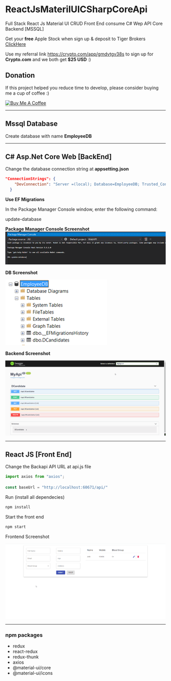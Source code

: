 # ReactJsMaterilUICSharpCoreApi
Full Stack React Js Material UI CRUD Front End consume C# Wep API Core Backend [MSSQL]

Get your **free** Apple Stock when sign up & deposit to Tiger Brokers 
[ClickHere](https://www.tigerbrokers.com.sg/activity/forapp/invitflow-intl/signup.html?template=invite202011&lang=en_US&invite=E9WV2L)

Use my referral link https://crypto.com/app/gmdvtgv38s to sign up for **Crypto.com** and we both get **$25 USD** :)

## Donation

If this project helped you reduce time to develop, please consider buying me a cup of coffee :)

<a href="https://www.buymeacoffee.com/ongyishen" 
target="_blank">
<img src="https://www.buymeacoffee.com/assets/img/custom_images/orange_img.png" 
alt="Buy Me A Coffee" style="height: 41px !important;width: 174px !important;box-shadow: 0px 3px 2px 0px rgba(190, 190, 190, 0.5) !important;-webkit-box-shadow: 0px 3px 2px 0px rgba(190, 190, 190, 0.5) !important;" ></a>

------

## Mssql Database

Create database with name **EmployeeDB**

------

## C# Asp.Net Core Web [BackEnd]

Change the database connection string at **appsetting.json**

```json
"ConnectionStrings": {
    "DevConnection": "Server =(local); Database=EmployeeDB; Trusted_Connection=True; MultipleActiveResultSets=True;"
  }
```

**Use EF Migrations**

In the Package Manager Console window, enter the following command:

update-database

**Package Manager Console Screenshot**
<img src="https://github.com/ongyishen/ReactJsMaterilUICSharpCoreApi/blob/main/SampleEF.PNG?raw=true" />

**DB Screenshot**

<img src="https://github.com/ongyishen/ReactJsMaterilUICSharpCoreApi/blob/main/SampleDB.PNG?raw=true" />

**Backend Screenshot**

<img src="https://github.com/ongyishen/ReactJsMaterilUICSharpCoreApi/blob/main/SampleBackend.gif?raw=true" />

------
## React JS [Front End]

Change the Backapi API URL at api.js file

```javascript
import axios from "axios";

const baseUrl = "http://localhost:60671/api/"
```

Run (install all dependecies)

```bash
npm install
```

Start the front end

```bash
npm start
```

Frontend Screenshot

<img src="https://github.com/ongyishen/ReactJsMaterilUICSharpCoreApi/blob/main/Sample.gif?raw=true" />


------
### npm packages

- redux
- react-redux
- redux-thunk
- axios
- @material-ui/core
- @material-ui/icons

